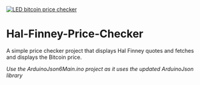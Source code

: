 [![LED bitcoin price checker](https://i.imgur.com/3qPwUOK.png)](https://www.youtube.com/watch?v=iJ2r8gBTF40)


# Hal-Finney-Price-Checker

A simple price checker project that displays Hal Finney quotes and fetches and displays the Bitcoin price.

*Use the ArduinoJson6Main.ino project as it uses the updated ArduinoJson library*


